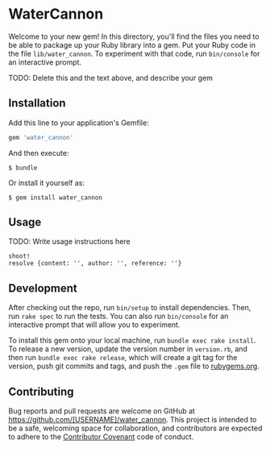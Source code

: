# WaterCannon

Welcome to your new gem! In this directory, you'll find the files you need to be able to package up your Ruby library into a gem. Put your Ruby code in the file `lib/water_cannon`. To experiment with that code, run `bin/console` for an interactive prompt.

TODO: Delete this and the text above, and describe your gem

## Installation

Add this line to your application's Gemfile:

```ruby
gem 'water_cannon'
```

And then execute:

    $ bundle

Or install it yourself as:

    $ gem install water_cannon

## Usage

TODO: Write usage instructions here

```
shoot!
resolve {content: '', author: '', reference: ''}
```

## Development

After checking out the repo, run `bin/setup` to install dependencies. Then, run `rake spec` to run the tests. You can also run `bin/console` for an interactive prompt that will allow you to experiment.

To install this gem onto your local machine, run `bundle exec rake install`. To release a new version, update the version number in `version.rb`, and then run `bundle exec rake release`, which will create a git tag for the version, push git commits and tags, and push the `.gem` file to [rubygems.org](https://rubygems.org).

## Contributing

Bug reports and pull requests are welcome on GitHub at https://github.com/[USERNAME]/water_cannon. This project is intended to be a safe, welcoming space for collaboration, and contributors are expected to adhere to the [Contributor Covenant](http://contributor-covenant.org) code of conduct.

